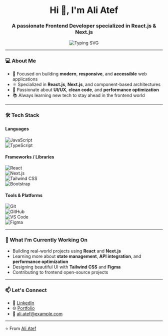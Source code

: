<h1 align="center">Hi 👋, I'm Ali Atef</h1>
<h3 align="center">A passionate Frontend Developer specialized in React.js & Next.js</h3>

<p align="center">
  <img src="https://readme-typing-svg.herokuapp.com?font=Fira+Code&size=22&pause=1000&center=true&width=435&lines=Frontend+Developer;React.js+%2F+Next.js+Specialist;Clean+Code+%7C+Responsive+Design+%7C+UI%2FUX" alt="Typing SVG" />
</p>

---

### 💻 About Me

- 🎯 Focused on building **modern**, **responsive**, and **accessible** web applications  
- ⚛️ Specialized in **React.js**, **Next.js**, and component-based architectures  
- 🎨 Passionate about **UI/UX**, **clean code**, and **performance optimization**  
- 📚 Always learning new tech to stay ahead in the frontend world  

---

### 🛠️ Tech Stack

#### Languages  
![JavaScript](https://img.shields.io/badge/-JavaScript-black?style=flat-square&logo=javascript)  
![TypeScript](https://img.shields.io/badge/-TypeScript-black?style=flat-square&logo=typescript)

#### Frameworks / Libraries  
![React](https://img.shields.io/badge/-React-black?style=flat-square&logo=react)  
![Next.js](https://img.shields.io/badge/-Next.js-black?style=flat-square&logo=next.js)  
![Tailwind CSS](https://img.shields.io/badge/-Tailwind_CSS-black?style=flat-square&logo=tailwind-css)  
![Bootstrap](https://img.shields.io/badge/-Bootstrap-black?style=flat-square&logo=bootstrap)

#### Tools & Platforms  
![Git](https://img.shields.io/badge/-Git-black?style=flat-square&logo=git)  
![GitHub](https://img.shields.io/badge/-GitHub-black?style=flat-square&logo=github)  
![VS Code](https://img.shields.io/badge/-VS%20Code-black?style=flat-square&logo=visual-studio-code)  
![Figma](https://img.shields.io/badge/-Figma-black?style=flat-square&logo=figma)

---

### 🚀 What I’m Currently Working On

- Building real-world projects using **React** and **Next.js**
- Learning more about **state management**, **API integration**, and **performance optimization**
- Designing beautiful UI with **Tailwind CSS** and **Figma**
- Contributing to frontend open-source projects

---

### 📫 Let's Connect

- 💼 [LinkedIn](https://www.linkedin.com/in/aliatef/)  
- 🌐 [Portfolio](https://your-portfolio-link.com) <!-- Replace with your actual portfolio link -->
- 📧 ali.atef@example.com <!-- Replace with your real email -->

---

⭐️ From [Ali Atef](https://github.com/aliatefdev)
